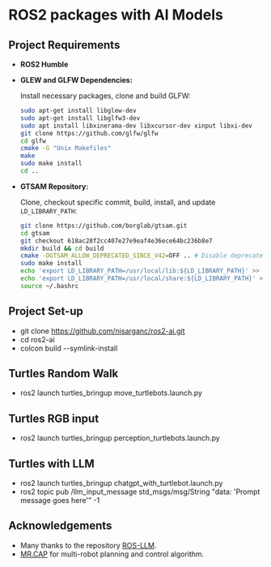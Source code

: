 # ROS2 packages with AI Models 

## Project Requirements

- **ROS2 Humble**

- **GLEW and GLFW Dependencies:**

  Install necessary packages, clone and build GLFW:

  ```bash
  sudo apt-get install libglew-dev
  sudo apt-get install libglfw3-dev
  sudo apt install libxinerama-dev libxcursor-dev xinput libxi-dev
  git clone https://github.com/glfw/glfw
  cd glfw
  cmake -G "Unix Makefiles"
  make
  sudo make install
  cd ..
  ```

- **GTSAM Repository:**

  Clone, checkout specific commit, build, install, and update `LD_LIBRARY_PATH`:

  ```bash
  git clone https://github.com/borglab/gtsam.git
  cd gtsam
  git checkout 618ac28f2cc407e27e9eaf4e36ece64bc236b8e7
  mkdir build && cd build
  cmake -DGTSAM_ALLOW_DEPRECATED_SINCE_V42=OFF .. # Disable deprecated functionality for compatibility
  sudo make install
  echo 'export LD_LIBRARY_PATH=/usr/local/lib:${LD_LIBRARY_PATH}' >> ~/.bashrc
  echo 'export LD_LIBRARY_PATH=/usr/local/share:${LD_LIBRARY_PATH}' >> ~/.bashrc
  source ~/.bashrc
  ```

## Project Set-up
- git clone https://github.com/nisarganc/ros2-ai.git
- cd ros2-ai
- colcon build --symlink-install

## Turtles Random Walk   
- ros2 launch turtles_bringup move_turtlebots.launch.py

## Turtles RGB input
- ros2 launch turtles_bringup perception_turtlebots.launch.py

## Turtles with LLM
- ros2 launch turtles_bringup chatgpt_with_turtlebot.launch.py
- ros2 topic pub /llm_input_message std_msgs/msg/String "data: 'Prompt message goes here'" -1

## Acknowledgements
- Many thanks to the repository [ROS-LLM](https://github.com/Auromix/ROS-LLM).
- [MR.CAP](https://github.com/h2jaafar/mr.cap) for multi-robot planning and control algorithm.